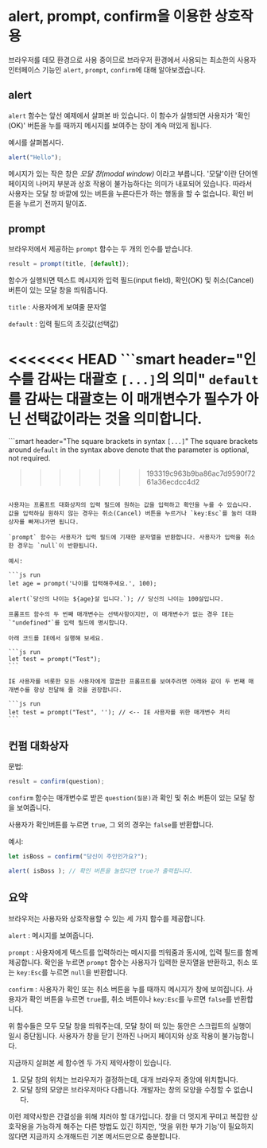 # alert, prompt, confirm을 이용한 상호작용

브라우저를 데모 환경으로 사용 중이므로 브라우저 환경에서 사용되는 최소한의 사용자 인터페이스 기능인 `alert`, `prompt`, `confirm`에 대해 알아보겠습니다.

## alert

`alert` 함수는 앞선 예제에서 살펴본 바 있습니다. 이 함수가 실행되면 사용자가 '확인(OK)' 버튼을 누를 때까지 메시지를 보여주는 창이 계속 떠있게 됩니다.

예시를 살펴봅시다.

```js run
alert("Hello");
```

메시지가 있는 작은 창은 *모달 창(modal window)* 이라고 부릅니다. '모달'이란 단어엔 페이지의 나머지 부분과 상호 작용이 불가능하다는 의미가 내포되어 있습니다. 따라서 사용자는 모달 창 바깥에 있는 버튼을 누른다든가 하는 행동을 할 수 없습니다. 확인 버튼을 누르기 전까지 말이죠.

## prompt

브라우저에서 제공하는 `prompt` 함수는 두 개의 인수를 받습니다.

```js no-beautify
result = prompt(title, [default]);
```

함수가 실행되면 텍스트 메시지와 입력 필드(input field), 확인(OK) 및 취소(Cancel) 버튼이 있는 모달 창을 띄워줍니다.

`title`
: 사용자에게 보여줄 문자열

`default`
: 입력 필드의 초깃값(선택값)

<<<<<<< HEAD
```smart header="인수를 감싸는 대괄호 `[...]`의 의미"
`default`를 감싸는 대괄호는 이 매개변수가 필수가 아닌 선택값이라는 것을 의미합니다.
=======
```smart header="The square brackets in syntax `[...]`"
The square brackets around `default` in the syntax above denote that the parameter is optional, not required.
>>>>>>> 193319c963b9ba86ac7d9590f7261a36ecdcc4d2
```

사용자는 프롬프트 대화상자의 입력 필드에 원하는 값을 입력하고 확인을 누를 수 있습니다. 값을 입력하길 원하지 않는 경우는 취소(Cancel) 버튼을 누르거나 `key:Esc`를 눌러 대화상자를 빠져나가면 됩니다.

`prompt` 함수는 사용자가 입력 필드에 기재한 문자열을 반환합니다. 사용자가 입력을 취소한 경우는 `null`이 반환됩니다.

예시:

```js run
let age = prompt('나이를 입력해주세요.', 100);

alert(`당신의 나이는 ${age}살 입니다.`); // 당신의 나이는 100살입니다.
```

````warn header="Internet Explorer(IE)에서는 항상 '기본값'을 넣어주세요."
프롬프트 함수의 두 번째 매개변수는 선택사항이지만, 이 매개변수가 없는 경우 IE는 `"undefined"`를 입력 필드에 명시합니다.

아래 코드를 IE에서 실행해 보세요.

```js run
let test = prompt("Test");
```

IE 사용자를 비롯한 모든 사용자에게 깔끔한 프롬프트를 보여주려면 아래와 같이 두 번째 매개변수를 항상 전달해 줄 것을 권장합니다. 

```js run
let test = prompt("Test", ''); // <-- IE 사용자를 위한 매개변수 처리
```
````

## 컨펌 대화상자

문법:

```js
result = confirm(question);
```

`confirm` 함수는 매개변수로 받은 `question(질문)`과 확인 및 취소 버튼이 있는 모달 창을 보여줍니다.

사용자가 확인버튼를 누르면 `true`, 그 외의 경우는 `false`를 반환합니다.

예시:

```js run
let isBoss = confirm("당신이 주인인가요?");

alert( isBoss ); // 확인 버튼을 눌렀다면 true가 출력됩니다.
```

## 요약

브라우저는 사용자와 상호작용할 수 있는 세 가지 함수를 제공합니다.

`alert`
: 메시지를 보여줍니다.

`prompt`
: 사용자에게 텍스트를 입력하라는 메시지를 띄워줌과 동시에, 입력 필드를 함께 제공합니다. 확인을 누르면 `prompt` 함수는 사용자가 입력한 문자열을 반환하고, 취소 또는 `key:Esc`를 누르면 `null`을 반환합니다.  

`confirm`
: 사용자가 확인 또는 취소 버튼을 누를 때까지 메시지가 창에 보여집니다. 사용자가 확인 버튼을 누르면 `true`를, 취소 버튼이나 `key:Esc`를 누르면 `false`를 반환합니다. 

위 함수들은 모두 모달 창을 띄워주는데, 모달 창이 떠 있는 동안은 스크립트의 실행이 일시 중단됩니다. 사용자가 창을 닫기 전까진 나머지 페이지와 상호 작용이 불가능합니다.

지금까지 살펴본 세 함수엔 두 가지 제약사항이 있습니다.

1. 모달 창의 위치는 브라우저가 결정하는데, 대개 브라우저 중앙에 위치합니다.
2. 모달 창의 모양은 브라우저마다 다릅니다. 개발자는 창의 모양을 수정할 수 없습니다.

이런 제약사항은 간결성을 위해 치러야 할 대가입니다. 창을 더 멋지게 꾸미고 복잡한 상호작용을 가능하게 해주는 다른 방법도 있긴 하지만, '멋을 위한 부가 기능'이 필요하지 않다면 지금까지 소개해드린 기본 메서드만으로 충분합니다.
